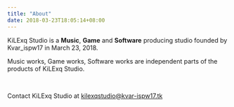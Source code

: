 ```yaml
---
title: "About"
date: 2018-03-23T18:05:14+08:00
---
```

KiLExq Studio is a **Music**, **Game** and **Software** producing studio founded by Kvar_ispw17 in March 23, 2018.

Music works, Game works, Software works are independent parts of the products of KiLExq Studio.

<br/>

Contact KiLExq Studio at [kilexqstudio@kvar-ispw17.tk](mailto:kilexqstudio@kvar-ispw17.tk)